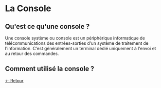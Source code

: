# La Console

## Qu'est ce qu'une console ?

Une console système ou console est un périphérique informatique de télécommunications des entrées-sorties d'un système de traitement de l'information. C'est généralement un terminal dédié uniquement à l'envoi et au retour des commandes.

## Comment utilisé la console ?



[<- Retour][l]

[l]:https://github.com/Chakyu23/Shell/blob/main/README.md
